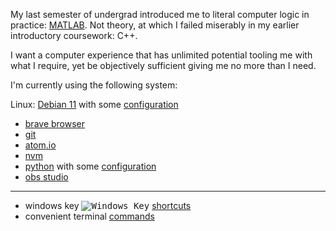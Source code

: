 My last semester of undergrad introduced me to literal computer logic in practice: [MATLAB](https://matlabacademy.mathworks.com/?s_tid=acb_tut). Not theory, at which I failed miserably in my earlier introductory coursework: C++.

I want a computer experience that has unlimited potential tooling me with what I require, yet be objectively sufficient giving me no more than I need.

I'm currently using the following system:

Linux: [Debian 11](https://www.debian.org/download) with some [configuration](./deb.md)

- [brave browser](https://brave.com/linux/#debian-ubuntu-mint)
- [git](https://git-scm.com/download/linux)
- [atom.io](https://atom.io)
- [nvm](https://github.com/nvm-sh/nvm#installing-and-updating)
- [python](https://www.python.org/downloads/) with some [configuration](./py.md)
- [obs studio](https://idroot.us/install-obs-studio-debian-11/)
___

[newwinlogo]: http://i.stack.imgur.com/B8Zit.png
- windows key <kbd>![Windows Key][newwinlogo]</kbd> [shortcuts](./keys.md)  
- convenient terminal [commands](./alias.md)
